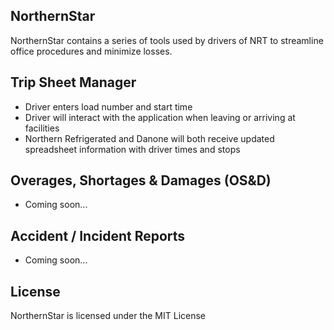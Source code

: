 NorthernStar
------------
NorthernStar contains a series of tools used by drivers of NRT to streamline office procedures and minimize losses.


Trip Sheet Manager
------------------
 - Driver enters load number and start time
 - Driver will interact with the application when leaving or arriving at facilities
 - Northern Refrigerated and Danone will both receive updated spreadsheet information with driver times and stops

Overages, Shortages & Damages (OS&D)
------------------------------------
 - Coming soon...

Accident / Incident Reports
---------------------------
 - Coming soon...

 License
 -------
 NorthernStar is licensed under the MIT License